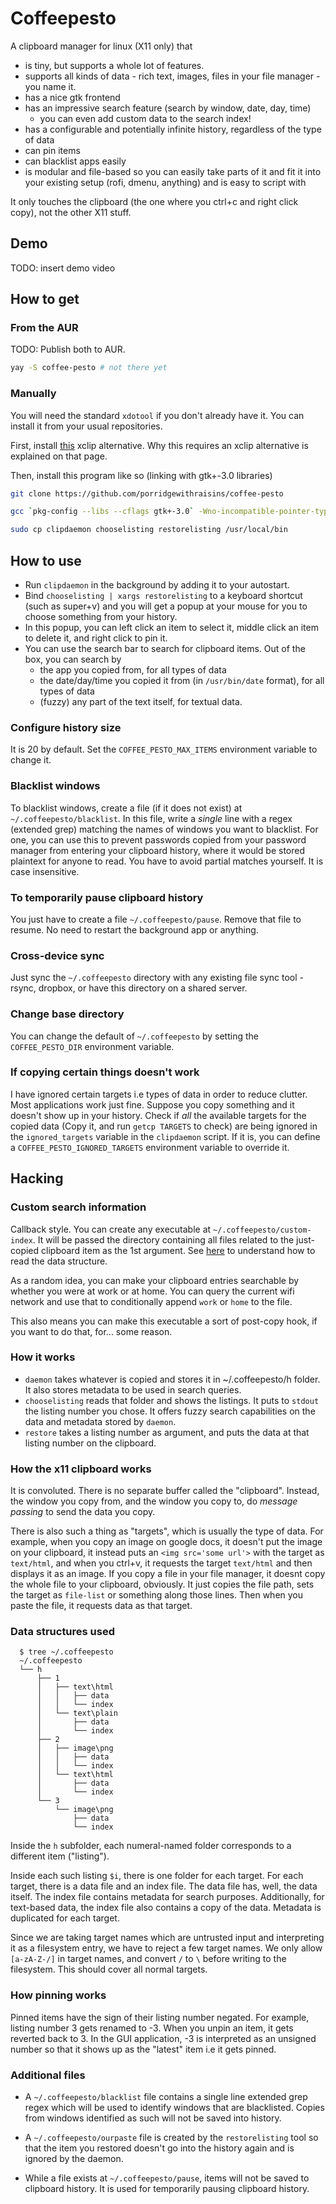# Coffeepesto

A clipboard manager for linux (X11 only) that

- is tiny, but supports a whole lot of features.
- supports all kinds of data - rich text, images, files in your file manager - you name it.
- has a nice gtk frontend
- has an impressive search feature (search by window, date, day, time)
  - you can even add custom data to the search index!
- has a configurable and potentially infinite history, regardless of the type of data
- can pin items
- can blacklist apps easily
- is modular and file-based so you can easily take parts of it and fit it into your existing setup (rofi, dmenu, anything) and is easy to script with

It only touches the clipboard (the one where you ctrl+c and right click copy), not the other X11 stuff.

## Demo

TODO: insert demo video

## How to get

### From the AUR
TODO: Publish both to AUR.

```bash
yay -S coffee-pesto # not there yet
```

### Manually

You will need the standard `xdotool` if you don't already have it. You can install it from your usual repositories.

First, install [this](https://github.com/porridgewithraisins/x11cp) xclip alternative. Why this requires an xclip alternative is explained on that page.

Then, install this program like so (linking with gtk+-3.0 libraries)
```bash
git clone https://github.com/porridgewithraisins/coffee-pesto

gcc `pkg-config --libs --cflags gtk+-3.0` -Wno-incompatible-pointer-types choose.c -o chooselisting

sudo cp clipdaemon chooselisting restorelisting /usr/local/bin
```

## How to use

- Run `clipdaemon` in the background by adding it to your autostart.
- Bind `chooselisting | xargs restorelisting` to a keyboard shortcut (such as super+v) and you will get a popup at your mouse for you to choose something from your history.
- In this popup, you can left click an item to select it, middle click an item to delete it, and right click to pin it.
- You can use the search bar to search for clipboard items. Out of the box, you can search by
  - the app you copied from, for all types of data
  - the date/day/time you copied it from (in `/usr/bin/date` format), for all types of data
  - (fuzzy) any part of the text itself, for textual data.

### Configure history size

It is 20 by default. Set the `COFFEE_PESTO_MAX_ITEMS` environment variable to change it.

### Blacklist windows

To blacklist windows, create a file (if it does not exist) at `~/.coffeepesto/blacklist`. In this file, write a _single_ line with a regex (extended grep) matching the names of windows you want to blacklist. For one, you can use this to prevent passwords copied from your password manager from entering your clipboard history, where it would be stored plaintext for anyone to read. You have to avoid partial matches yourself. It is case insensitive.

### To temporarily pause clipboard history

You just have to create a file `~/.coffeepesto/pause`. Remove that file to resume. No need to restart the background app or anything.

### Cross-device sync

Just sync the `~/.coffeepesto` directory with any existing file sync tool - rsync, dropbox, or have this directory on a shared server.

### Change base directory

You can change the default of `~/.coffeepesto` by setting the `COFFEE_PESTO_DIR` environment variable.

### If copying certain things doesn't work

I have ignored certain targets i.e types of data in order to reduce clutter. Most applications work just fine. Suppose you copy something and it doesn't show up in your history. Check if _all_ the available targets for the copied data (Copy it, and run `getcp TARGETS` to check) are being ignored in the `ignored_targets` variable in the `clipdaemon` script. If it is, you can define a `COFFEE_PESTO_IGNORED_TARGETS` environment variable to override it.

## Hacking

### Custom search information

Callback style. You can create any executable at `~/.coffeepesto/custom-index`. It will be passed the directory containing all files related to the just-copied clipboard item as the 1st argument. See [here](#data-structures-used) to understand how to read the data structure.

As a random idea, you can make your clipboard entries searchable by whether you were at work or at home. You can query the current wifi network and use that to conditionally append `work` or `home` to the file.

This also means you can make this executable a sort of post-copy hook, if you want to do that, for... some reason.

### How it works

- `daemon` takes whatever is copied and stores it in ~/.coffeepesto/h folder. It also stores metadata to be used in search queries.
- `chooselisting` reads that folder and shows the listings. It puts to `stdout` the listing number you chose. It offers fuzzy search capabilities on the data and metadata stored by `daemon`.
- `restore` takes a listing number as argument, and puts the data at that listing number on the clipboard.

### How the x11 clipboard works

It is convoluted. There is no separate buffer called the "clipboard". Instead, the window you copy from, and the window you copy to, do _message passing_ to send the data you copy.

There is also such a thing as "targets", which is usually the type of data. For example, when you copy an image on google docs, it doesn't put the image on your clipboard, it instead puts an `<img src='some url'>` with the target as `text/html`, and when you ctrl+v, it requests the target `text/html` and then displays it as an image. If you copy a file in your file manager, it doesnt copy the whole file to your clipboard, obviously. It just copies the file path, sets the target as `file-list` or something along those lines. Then when you paste the file, it requests data as that target.

### Data structures used

```
  $ tree ~/.coffeepesto
  ~/.coffeepesto
  └── h
      ├── 1
      │   ├── text\html
      │   │   ├── data
      │   │   └── index
      │   └── text\plain
      │       ├── data
      │       └── index
      ├── 2
      │   ├── image\png
      │   │   ├── data
      │   │   └── index
      │   └── text\html
      │       ├── data
      │       └── index
      └── 3
          └── image\png
              ├── data
              └── index
```

Inside the `h` subfolder, each numeral-named folder corresponds to a different item ("listing").

Inside each such listing `$i`, there is one folder for each target. For each target, there is a data file and an index file. The data file has, well, the data itself. The index file contains metadata for search purposes. Additionally, for text-based data, the index file also contains a copy of the data. Metadata is duplicated for each target.

Since we are taking target names which are untrusted input and interpreting it as a filesystem entry, we have to reject a few target names. We only allow `[a-zA-Z-/]` in target names, and convert `/` to `\` before writing to the filesystem. This should cover all normal targets.

### How pinning works

Pinned items have the sign of their listing number negated. For example, listing number 3 gets renamed to -3. When you unpin an item, it gets reverted back to 3. In the GUI application, -3 is interpreted as an unsigned number so that it shows up as the "latest" item i.e it gets pinned.

### Additional files

- A `~/.coffeepesto/blacklist` file contains a single line extended grep regex which will be used to identify windows that are blacklisted. Copies from windows identified as such will not be saved into history.

- A `~/.coffeepesto/ourpaste` file is created by the `restorelisting` tool so that the item you restored doesn't go into the history again and is ignored by the daemon.

- While a file exists at `~/.coffeepesto/pause`, items will not be saved to clipboard history. It is used for temporarily pausing clipboard history.
